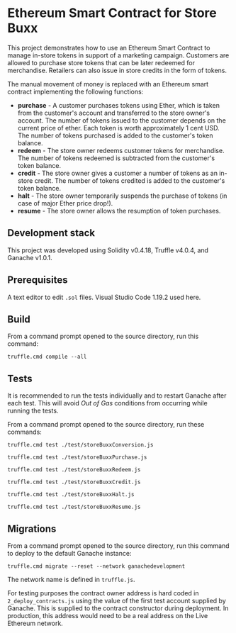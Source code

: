 # Ethereum Smart Contract for Store Buxx 

This project demonstrates how to use an Ethereum Smart Contract to manage in-store tokens in support of a marketing campaign.
Customers are allowed to purchase store tokens that can be later redeemed for merchandise.
Retailers can also issue in store credits in the form of tokens.


The manual movement of money is replaced with an Ethereum smart contract implementing the following functions:
- **purchase** -  A customer purchases tokens using Ether, which is taken from the customer's account and transferred to the store owner's account. The number of tokens issued to the customer depends on the current price of ether. Each token is worth approximately 1 cent USD. The number of tokens purchased is added to the customer's token balance.
- **redeem** - The store owner redeems customer tokens for merchandise. The number of tokens redeemed is subtracted from the customer's token balance.
- **credit** - The store owner gives a customer a number of tokens as an in-store credit. The number of tokens credited is added to the customer's token balance.
- **halt** - The store owner temporarily suspends the purchase of tokens (in case of major Ether price drop!).
- **resume** - The store owner allows the resumption of token purchases.

## Development stack

This project was developed using Solidity v0.4.18, Truffle v4.0.4, and Ganache v1.0.1.

## Prerequisites

A text editor to edit `.sol` files. Visual Studio Code 1.19.2 used here.

## Build
From a command prompt opened to the source directory, run this command:

`truffle.cmd compile --all` 

## Tests
It is recommended to run the tests individually and to restart Ganache after each test.  This will avoid _Out of Gas_ conditions from occurring while running the tests.

From a command prompt opened to the source directory, run these commands:

`truffle.cmd test ./test/storeBuxxConversion.js`

`truffle.cmd test ./test/storeBuxxPurchase.js`

`truffle.cmd test ./test/storeBuxxRedeem.js`

`truffle.cmd test ./test/storeBuxxCredit.js`

`truffle.cmd test ./test/storeBuxxHalt.js`

`truffle.cmd test ./test/storeBuxxResume.js`

## Migrations
From a command prompt opened to the source directory, run this command to deploy to the default Ganache instance:

`truffle.cmd migrate --reset --network ganachedevelopment`

The network name is defined in `truffle.js`.

For testing purposes the contract owner address is hard coded in `2_deploy_contracts.js` using the value of the first test account supplied by Ganache. This is supplied to the contract constructor during deployment. In production, this address would need to be a real address on the Live Ethereum network.